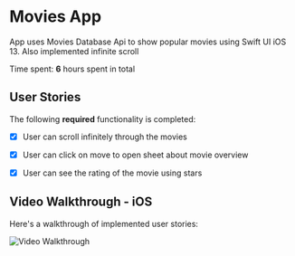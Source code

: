 # Movies App 
App uses Movies Database Api to show popular movies using Swift UI iOS 13.
Also implemented infinite scroll

Time spent: **6** hours spent in total

## User Stories

The following **required** functionality is completed:

- [x] User can scroll infinitely through the movies 
- [x] User can click on move to open sheet about movie overview 
- [x] User can see the rating of the movie using stars  



## Video Walkthrough - iOS

Here's a walkthrough of implemented user stories:

<img src='http://g.recordit.co/m1O75VZXcV.gif' title='Video Walkthrough On Simulator' width='' alt='Video Walkthrough' />

